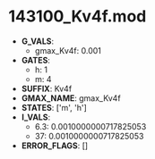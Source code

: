 # 143100_Kv4f.mod

- **G_VALS**:
  - gmax_Kv4f: 0.001
- **GATES**:
  - h: 1
  - m: 4
- **SUFFIX**: Kv4f
- **GMAX_NAME**: gmax_Kv4f
- **STATES**: ['m', 'h']
- **I_VALS**:
  - 6.3: 0.0010000000717825053
  - 37: 0.0010000000717825053
- **ERROR_FLAGS**: []
